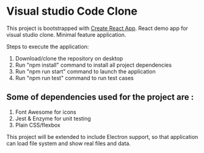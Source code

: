 # Visual studio Code Clone
This project is bootstrapped with [Create React App](https://github.com/facebook/create-react-app).
React demo app for visual studio clone. Minimal feature application.

Steps to execute the application:

1. Download/clone the repository on desktop
2. Run "npm install" command to install all project dependencies
3. Run "npm run start" command to launch the application
4. Run "npm run test" command to run test cases

## Some of dependencies used for the project are :

1. Font Awesome for icons
2. Jest & Enzyme for unit testing
3. Plain CSS/flexbox

This project will be extended to include Electron support, so that application can load file system and show real files and data.

